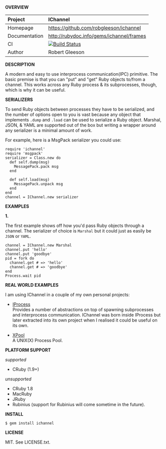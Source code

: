__OVERVIEW__


| Project         | IChannel    
|:----------------|:--------------------------------------------------
| Homepage        | https://github.com/robgleeson/ichannel
| Documentation   | http://rubydoc.info/gems/ichannel/frames 
| CI              | [![Build Status](https://travis-ci.org/robgleeson/ichannel.png)](https://travis-ci.org/robgleeson/ichannel)
| Author          | Robert Gleeson             


__DESCRIPTION__

A modern and easy to use interprocess communication(IPC) primitive. The basic 
premise is that you can "put" and "get" Ruby objects to/from a channel. This
works across any Ruby process & its subprocesses, though, which is why it can 
be useful.

__SERIALIZERS__

To send Ruby objects between processes they have to be serialized, and the
number of options open to you is vast because any object that implements `.dump`
and `.load` can be used to serialize a Ruby object. Marshal, JSON, & YAML are 
supported out of the box but writing a wrapper around any serializer is a
minimal amount of work.

For example, here is a MsgPack serializer you could use:

    require 'ichannel'
    require 'msgpack'
    serializer = Class.new do
      def self.dump(msg)
        MessagePack.pack msg
      end

      def self.load(msg)
        MessagePack.unpack msg
      end
    end
    channel = IChannel.new serializer

__EXAMPLES__

__1.__

The first example shows off how you'd pass Ruby objects through a channel.
The serializer of choice is `Marshal` but it could just as easily be `JSON` or
`YAML`.

    channel = IChannel.new Marshal
    channel.put 'hello'
    channel.put 'goodbye'
    pid = fork do 
      channel.get # => 'hello'
      channel.get # => 'goodbye'
    end
    Process.wait pid

__REAL WORLD EXAMPLES__
 
 I am using IChannel in a couple of my own personal projects:

 - [IProcess](https://github.com/robgleeson/iprocess)  
    Provides a number of abstractions on top of spawning subprocesses and 
    interprocess communication. IChannel was born inside IProcess but later 
    extracted into its own project when I realised it could be useful on its
    own.

 - [XPool](https://github.com/robgleeson/xpool)  
    A UNIX(X) Process Pool.

__PLATFORM SUPPORT__

_supported_

  * CRuby (1.9+)

_unsupported_
  
  * CRuby 1.8
  * MacRuby
  * JRuby
  * Rubinius (support for Rubinius will come sometime in the future).

__INSTALL__

    $ gem install ichannel

__LICENSE__

MIT. See LICENSE.txt.
